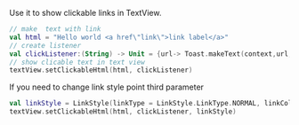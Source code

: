 Use it to show clickable links in TextView.

```kotlin
// make  text with link
val html = "Hello world <a href\"link\">link label</a>"
// create listener
val clickListener:(String) -> Unit = {url-> Toast.makeText(context,url, Toast.LENGTH_LONG)}
// show clicable text in text view
textView.setClickableHtml(html, clickListener)
```

If you need to change link style point third parameter

```kotlin
val linkStyle = LinkStyle(linkType = LinkStyle.LinkType.NORMAL, linkColor = Color.RED)
textView.setClickableHtml(html, clickListener, linkStyle)
```
